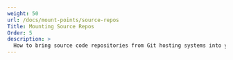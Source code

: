 ```yaml
---
weight: 50
url: /docs/mount-points/source-repos
Title: Mounting Source Repos
Order: 5
description: >
  How to bring source code repositories from Git hosting systems into your OpenSquiggly portal.
---
```

